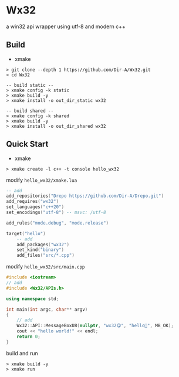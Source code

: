# Wx32
a win32 api wrapper using utf-8 and modern c++

## Build
- xmake
```shell
> git clone --depth 1 https://github.com/Dir-A/Wx32.git
> cd Wx32

-- build static --
> xmake config -k static
> xmake build -y
> xmake install -o out_dir_static wx32

-- build shared --
> xmake config -k shared
> xmake build -y
> xmake install -o out_dir_shared wx32
```

## Quick Start
- xmake
```shell
> xmake create -l c++ -t console hello_wx32
```

modify `hello_wx32/xmake.lua`
```lua
-- add
add_repositories("Drepo https://github.com/Dir-A/Drepo.git")
add_requires("wx32")
set_languages("c++20")
set_encodings("utf-8") -- msvc: /utf-8

add_rules("mode.debug", "mode.release")

target("hello")
    -- add
    add_packages("wx32")
    set_kind("binary")
    add_files("src/*.cpp")
```
modify `hello_wx32/src/main.cpp`
```c++
#include <iostream>
// add
#include <Wx32/APIs.h>

using namespace std;

int main(int argc, char** argv)
{
    // add
    Wx32::API::MessageBoxU8(nullptr, "wx32😋", "hello🥳", MB_OK);
    cout << "hello world!" << endl;
    return 0;
}
```
build and run
```shell
> xmake build -y
> xmake run
```
